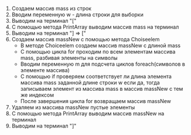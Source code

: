 1. Создаем массив mass из строк
2. Вводим переменную w - длина строки для выборки
3. Выводим на терминал "["
4. С помощью метода PrintArray выводим массив mass на терминал
5. Выводим на терминал "] => ["
6. Создаем массив massNew с помощью метода Choiseelem
    - В методе Choiceelem создаем массив massNew с длиной mass
    - С помощью цикла for проходим по всем элементам массива mass, разбивая элементы на символы
    - Вводим переменную m для подсчета циклов foreach(символов в элементе массива)
    - С помощью if проверяем соответствует ли длина элемента массива mass заданной длине строки w
        если да, тогда записываем элемент из массива mass в массив massNew с тем же индексом
    - После завершения цикла for возвращаем массив massNew
7. Удаляем из массива massNew пустые элементы
8. С помощью метода PrintArray выводим массив massNew на терминал
9. Выводим на терминал "]"     